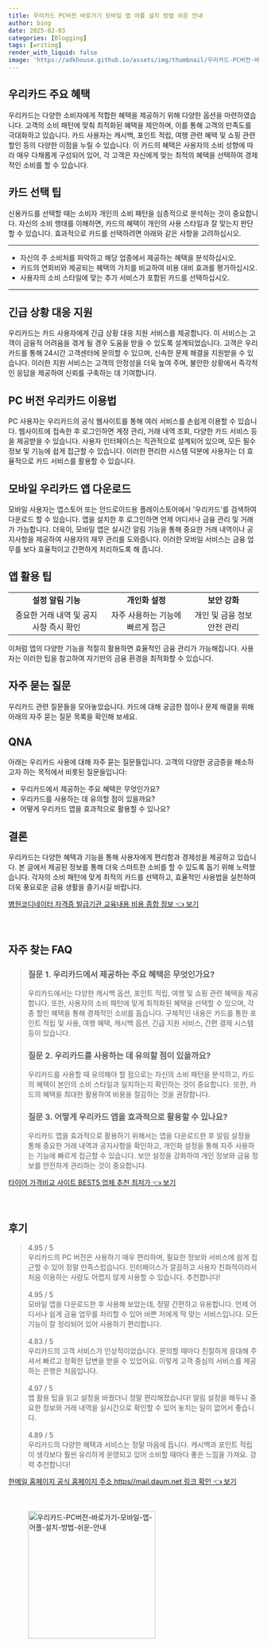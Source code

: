 ```yaml
---
title: 우리카드 PC버전 바로가기 모바일 앱 어플 설치 방법 쉬운 안내
author: bing
date: 2025-02-03
categories: [Blogging]
tags: [writing]
render_with_liquid: false
image: 'https://adkhouse.github.io/assets/img/thumbnail/우리카드-PC버전-바로가기-모바일-앱-어플-설치-방법-쉬운-안내.webp'
---
```



<h2 id='우리카드 주요 혜택'>우리카드 주요 혜택</h2>

<p>우리카드는 다양한 소비자에게 적합한 혜택을 제공하기 위해 다양한 옵션을 마련하였습니다. 고객의 소비 패턴에 맞춰 최적화된 혜택을 제안하며, 이를 통해 고객의 만족도를 극대화하고 있습니다. 카드 사용자는 캐시백, 포인트 적립, 여행 관련 혜택 및 쇼핑 관련 할인 등의 다양한 이점을 누릴 수 있습니다. 이 카드의 혜택은 사용자의 소비 성향에 따라 매우 다채롭게 구성되어 있어, 각 고객은 자신에게 맞는 최적의 혜택을 선택하여 경제적인 소비를 할 수 있습니다.</p>

<h2 id='카드 선택 팁'>카드 선택 팁</h2>

<p>신용카드를 선택할 때는 소비자 개인의 소비 패턴을 심층적으로 분석하는 것이 중요합니다. 자신의 소비 행태를 이해하면, 카드의 혜택이 개인의 사용 스타일과 잘 맞는지 판단할 수 있습니다. 효과적으로 카드를 선택하려면 아래와 같은 사항을 고려하십시오.</p>

<hr />

<ul>
    <li>자신의 주 소비처를 파악하고 해당 업종에서 제공하는 혜택을 분석하십시오.</li>
    <li>카드의 연회비와 제공되는 혜택의 가치를 비교하여 비용 대비 효과를 평가하십시오.</li>
    <li>사용자의 소비 스타일에 맞는 추가 서비스가 포함된 카드를 선택하십시오.</li>
</ul>

<hr />

<h2 id='긴급 상황 대응 지원'>긴급 상황 대응 지원</h2>

<p>우리카드는 카드 사용자에게 긴급 상황 대응 지원 서비스를 제공합니다. 이 서비스는 고객이 금융적 어려움을 겪게 될 경우 도움을 받을 수 있도록 설계되었습니다. 고객은 우리카드를 통해 24시간 고객센터에 문의할 수 있으며, 신속한 문제 해결을 지원받을 수 있습니다. 이러한 지원 서비스는 고객의 안정성을 더욱 높여 주며, 불안한 상황에서 즉각적인 응답을 제공하여 신뢰를 구축하는 데 기여합니다.</p>

<h2 id='PC 버전 우리카드 이용법'>PC 버전 우리카드 이용법</h2>

<p>PC 사용자는 우리카드의 공식 웹사이트를 통해 여러 서비스를 손쉽게 이용할 수 있습니다. 웹사이트에 접속한 후 로그인하면 계정 관리, 거래 내역 조회, 다양한 카드 서비스 등을 제공받을 수 있습니다. 사용자 인터페이스는 직관적으로 설계되어 있으며, 모든 필수 정보 및 기능에 쉽게 접근할 수 있습니다. 이러한 편리한 시스템 덕분에 사용자는 더 효율적으로 카드 서비스를 활용할 수 있습니다.</p>

<h2 id='모바일 우리카드 앱 다운로드'>모바일 우리카드 앱 다운로드</h2>

<p>모바일 사용자는 앱스토어 또는 안드로이드용 플레이스토어에서 '우리카드'를 검색하여 다운로드 할 수 있습니다. 앱을 설치한 후 로그인하면 언제 어디서나 금융 관리 및 거래가 가능합니다. 더욱이, 모바일 앱은 실시간 알림 기능을 통해 중요한 거래 내역이나 공지사항을 제공하여 사용자의 재무 관리를 도와줍니다. 이러한 모바일 서비스는 금융 업무를 보다 효율적이고 간편하게 처리하도록 해 줍니다.</p>

<h2 id='앱 활용 팁'>앱 활용 팁</h2>

<table>
    <tr>
        <td style="text-align: center; height: 17px;"><b>설정 알림 기능</b></td>
        <td style="text-align: center; height: 17px;"><b>개인화 설정</b></td>
        <td style="text-align: center; height: 17px;"><b>보안 강화</b></td>
    </tr>
    <tr>
        <td style="text-align: center; height: 17px;">중요한 거래 내역 및 공지사항 즉시 확인</td>
        <td style="text-align: center; height: 17px;">자주 사용하는 기능에 빠르게 접근</td>
        <td style="text-align: center; height: 17px;">개인 및 금융 정보 안전 관리</td>
    </tr>
</table>

<p>이처럼 앱의 다양한 기능을 적절히 활용하면 효율적인 금융 관리가 가능해집니다. 사용자는 이러한 팁을 참고하여 자기만의 금융 환경을 최적화할 수 있습니다.</p>

<h2 id='자주 묻는 질문'>자주 묻는 질문</h2>

<p>우리카드 관련 질문들을 모아놓았습니다. 카드에 대해 궁금한 점이나 문제 해결을 위해 아래의 자주 묻는 질문 목록을 확인해 보세요.</p>

<h2 id='QNA'>QNA</h2>

<p>아래는 우리카드 사용에 대해 자주 묻는 질문들입니다. 고객의 다양한 궁금증을 해소하고자 하는 목적에서 비롯된 질문들입니다:</p>

<ul>
    <li>우리카드에서 제공하는 주요 혜택은 무엇인가요?</li>
    <li>우리카드를 사용하는 데 유의할 점이 있을까요?</li>
    <li>어떻게 우리카드 앱을 효과적으로 활용할 수 있나요?</li>
</ul>

<h2 id='결론'>결론</h2>

<p>우리카드는 다양한 혜택과 기능을 통해 사용자에게 편리함과 경제성을 제공하고 있습니다. 본 글에서 제공된 정보를 통해 더욱 스마트한 소비를 할 수 있도록 돕기 위해 노력했습니다. 각자의 소비 패턴에 맞게 최적의 카드를 선택하고, 효율적인 사용법을 실천하여 더욱 풍요로운 금융 생활을 즐기시길 바랍니다.</p>


<p><a class="click-button" title="병원코디네이터 자격증 발급기관 교육내용 비용 종합 정보" href="https://adkhouse.github.io/posts/%EB%B3%91%EC%9B%90%EC%BD%94%EB%94%94%EB%84%A4%EC%9D%B4%ED%84%B0-%EC%9E%90%EA%B2%A9%EC%A6%9D-%EB%B0%9C%EA%B8%89%EA%B8%B0%EA%B4%80-%EA%B5%90%EC%9C%A1%EB%82%B4%EC%9A%A9-%EB%B9%84%EC%9A%A9-%EC%A2%85%ED%95%A9-%EC%A0%95%EB%B3%B4/" rel="dofollow">병원코디네이터 자격증 발급기관 교육내용 비용 종합 정보 👈 보기</a></p><br>
<h2 id='자주_찾는_FAQ'>자주 찾는 FAQ</h2>
<div itemscope="" itemtype="https://schema.org/FAQPage"> 
<blockquote> 
<div itemscope="" itemprop="mainEntity" itemtype="https://schema.org/Question"> 
<h3 itemprop="name">질문 1. 우리카드에서 제공하는 주요 혜택은 무엇인가요?</h3> 
<div itemscope="" itemprop="acceptedAnswer" itemtype="https://schema.org/Answer"> 
<span itemprop="text"> 
<p>우리카드에서는 다양한 캐시백 옵션, 포인트 적립, 여행 및 쇼핑 관련 혜택을 제공합니다. 또한, 사용자의 소비 패턴에 맞게 최적화된 혜택을 선택할 수 있으며, 각종 할인 혜택을 통해 경제적인 소비를 돕습니다. 구체적인 내용은 카드를 통한 포인트 적립 및 사용, 여행 혜택, 캐시백 옵션, 긴급 지원 서비스, 간편 결제 시스템 등이 있습니다.</p> 
</span> 
</div> 
</div> 

<div itemscope="" itemprop="mainEntity" itemtype="https://schema.org/Question"> 
<h3 itemprop="name">질문 2. 우리카드를 사용하는 데 유의할 점이 있을까요?</h3> 
<div itemscope="" itemprop="acceptedAnswer" itemtype="https://schema.org/Answer"> 
<span itemprop="text"> 
<p>우리카드를 사용할 때 유의해야 할 점으로는 자신의 소비 패턴을 분석하고, 카드의 혜택이 본인의 소비 스타일과 일치하는지 확인하는 것이 중요합니다. 또한, 카드의 혜택을 최대한 활용하여 비용을 절감하는 것을 권장합니다.</p> 
</span> 
</div> 
</div> 

<div itemscope="" itemprop="mainEntity" itemtype="https://schema.org/Question"> 
<h3 itemprop="name">질문 3. 어떻게 우리카드 앱을 효과적으로 활용할 수 있나요?</h3> 
<div itemscope="" itemprop="acceptedAnswer" itemtype="https://schema.org/Answer"> 
<span itemprop="text"> 
<p>우리카드 앱을 효과적으로 활용하기 위해서는 앱을 다운로드한 후 알림 설정을 통해 중요한 거래 내역과 공지사항을 확인하고, 개인화 설정을 통해 자주 사용하는 기능에 빠르게 접근할 수 있습니다. 보안 설정을 강화하여 개인 정보와 금융 정보를 안전하게 관리하는 것이 중요합니다.</p> 
</span> 
</div> 
</div> 
</blockquote> 
</div>
<p><a class="click-button" title="타이어 가격비교 사이트 BEST5 업체 추천 최저가" href="https://adkhouse.github.io/posts/%ED%83%80%EC%9D%B4%EC%96%B4-%EA%B0%80%EA%B2%A9%EB%B9%84%EA%B5%90-%EC%82%AC%EC%9D%B4%ED%8A%B8-BEST5-%EC%97%85%EC%B2%B4-%EC%B6%94%EC%B2%9C-%EC%B5%9C%EC%A0%80%EA%B0%80/" rel="dofollow">타이어 가격비교 사이트 BEST5 업체 추천 최저가 👈 보기</a></p><br>
<h2 id='후기'>후기</h2>
<div itemscope itemtype="https://schema.org/Product">
  <blockquote>
  <div itemprop="review" itemscope itemtype="https://schema.org/Review">
      <div itemprop="reviewRating" itemscope itemtype="https://schema.org/Rating"> <span itemprop="ratingValue">4.95</span> / <span itemprop="bestRating">5</span> </div>
      <span itemprop="reviewBody">우리카드의 PC 버전은 사용하기 매우 편리하며, 필요한 정보와 서비스에 쉽게 접근할 수 있어 정말 만족스럽습니다. 인터페이스가 깔끔하고 사용자 친화적이라서 처음 이용하는 사람도 어렵지 않게 사용할 수 있습니다. 추천합니다!</span>
  </div>
  <br>
  <div itemprop="review" itemscope itemtype="https://schema.org/Review">
      <div itemprop="reviewRating" itemscope itemtype="https://schema.org/Rating"> <span itemprop="ratingValue">4.95</span> / <span itemprop="bestRating">5</span> </div>
      <span itemprop="reviewBody">모바일 앱을 다운로드한 후 사용해 보았는데, 정말 간편하고 유용합니다. 언제 어디서나 쉽게 금융 업무를 처리할 수 있어 바쁜 저에게 딱 맞는 서비스입니다. 모든 기능이 잘 정리되어 있어 사용하기 편리합니다.</span>
  </div>
  <br>
  <div itemprop="review" itemscope itemtype="https://schema.org/Review">
      <div itemprop="reviewRating" itemscope itemtype="https://schema.org/Rating"> <span itemprop="ratingValue">4.83</span> / <span itemprop="bestRating">5</span> </div>
      <span itemprop="reviewBody">우리카드의 고객 서비스가 인상적이었습니다. 문의할 때마다 친절하게 응대해 주셔서 빠르고 정확한 답변을 받을 수 있었어요. 이렇게 고객 중심의 서비스를 제공하는 은행은 처음입니다.</span>
  </div>
  <br>
  <div itemprop="review" itemscope itemtype="https://schema.org/Review">
      <div itemprop="reviewRating" itemscope itemtype="https://schema.org/Rating"> <span itemprop="ratingValue">4.97</span> / <span itemprop="bestRating">5</span> </div>
      <span itemprop="reviewBody">앱 활용 팁을 읽고 설정을 바꿨더니 정말 편리해졌습니다! 알림 설정을 해두니 중요한 정보와 거래 내역을 실시간으로 확인할 수 있어 놓치는 일이 없어서 좋습니다.</span>
  </div>
  <br>
  <div itemprop="review" itemscope itemtype="https://schema.org/Review">
      <div itemprop="reviewRating" itemscope itemtype="https://schema.org/Rating"> <span itemprop="ratingValue">4.89</span> / <span itemprop="bestRating">5</span> </div>
      <span itemprop="reviewBody">우리카드의 다양한 혜택과 서비스는 정말 마음에 듭니다. 캐시백과 포인트 적립이 생각보다 훨씬 유리하게 운영되고 있어 소비할 때마다 좋은 느낌을 가져요. 강력 추천합니다!</span>
  </div>
  </blockquote>
</div>
<p><a class="click-button" title="한메일 홈페이지 공식 홈페이지 주소 https//mail.daum.net 링크 확인" href="https://adkhouse.github.io/posts/%ED%95%9C%EB%A9%94%EC%9D%BC-%ED%99%88%ED%8E%98%EC%9D%B4%EC%A7%80-%EA%B3%B5%EC%8B%9D-%ED%99%88%ED%8E%98%EC%9D%B4%EC%A7%80-%EC%A3%BC%EC%86%8C-httpsmail.daum.net-%EB%A7%81%ED%81%AC-%ED%99%95%EC%9D%B8/" rel="dofollow">한메일 홈페이지 공식 홈페이지 주소 https//mail.daum.net 링크 확인 👈 보기</a></p><br>
<figure class="image"><img src="https://adkhouse.github.io/assets/img/thumbnail/우리카드-PC버전-바로가기-모바일-앱-어플-설치-방법-쉬운-안내.webp" alt="우리카드-PC버전-바로가기-모바일-앱-어플-설치-방법-쉬운-안내" width="256" height="256"></figure>
